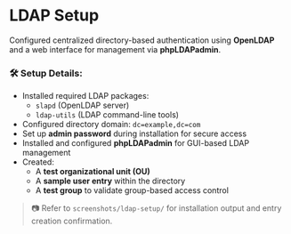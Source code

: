 # LDAP Setup

Configured centralized directory-based authentication using **OpenLDAP** and a web interface for management via **phpLDAPadmin**.

### 🛠️ Setup Details:

- Installed required LDAP packages:
  - `slapd` (OpenLDAP server)
  - `ldap-utils` (LDAP command-line tools)
- Configured directory domain: `dc=example,dc=com`
- Set up **admin password** during installation for secure access
- Installed and configured **phpLDAPadmin** for GUI-based LDAP management
- Created:
  - A **test organizational unit (OU)**
  - A **sample user entry** within the directory
  - A **test group** to validate group-based access control

> 📷 Refer to `screenshots/ldap-setup/` for installation output and entry creation confirmation.
